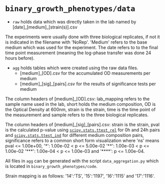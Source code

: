 # `binary_growth_phenotypes/data`

* `raw` holds data which was directly taken in the lab named by [date]\_[medium]\_[strain(s)].csv

The experiments were usually done with three biological replicates, if not it is indicated in the filename with 'NoRep'. 'Medium' refers to the base medium which was used for the experiment. The date refers to to the final time point measurement (meaning the log-phase transfer was done 24 hours before).

* `agg` holds tables which were created using the raw data files.
  * [medium]\_[OD].csv for the accumulated OD measurements per medium
  * [medium]\_[sig]\_[pairs].csv for the results of significance tests per medium

The column headers of [medium]\_[OD].csv: lab_mapping refers to the sample name used in the lab, short holds the medium composition, OD is the Optical Density at 600nm, strain is the strain, time is the time point of the measurement and sample refers to the three biological replicates. 

The column headers of [medium]\_[sig]\_[pairs].csv: strain is the strain, pval is the calculated p-value using [`scipy.stats.ttest_rel`](https://docs.scipy.org/doc/scipy/reference/generated/scipy.stats.ttest_rel.html) for 0h and 24h pairs and [`scipy.stats.ttest_ind`](https://docs.scipy.org/doc/scipy/reference/generated/scipy.stats.ttest_ind.html) for different medium composition pairs, significance refers to a common short form visualization where 'ns' means pval <= 1.00e+00, '\*': 1.00e-02 < p <= 5.00e-02 '\*\*': 1.00e-03 < p <= 1.00e-02 '\*\*\*': 1.00e-04 < p <= 1.00e-03 and '\*\*\*\*': p <= 1.00e-04.

All files in `agg` can be generated with the script `data_aggregation.py` which is located in `binary_growth_phenotypes/code`.

Strain mapping is as follows: '14':'TS', '15':'1197', '16':'1115' and '17':'1116'.